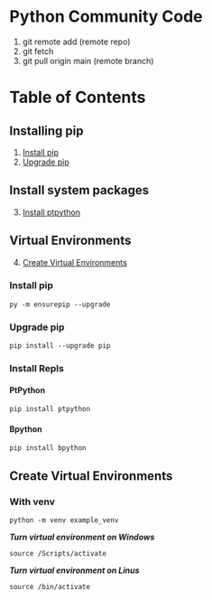 # Python Community Code
1. git remote add (remote repo)
2. git fetch
3. git pull origin main (remote branch)

# Table of Contents
## Installing pip
1. [Install pip](#install-pip)
2. [Upgrade pip](#upgrade-pip)
## Install system packages
3. [Install ptpython](#install-ptpython)
## Virtual Environments
4. [Create Virtual Environments](#create-virtual-environments)

### Install pip
```console
py -m ensurepip --upgrade
```

### Upgrade pip
```console
pip install --upgrade pip
```

### Install Repls
#### PtPython
```console
pip install ptpython
```
#### Bpython
```console
pip install bpython
```

## Create Virtual Environments
### With venv
```console
python -m venv example_venv
```
***Turn virtual environment on Windows***
```console
source /Scripts/activate
```
***Turn virtual environment on Linus***
```console
source /bin/activate
```